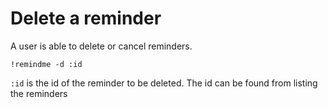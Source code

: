 # Delete a reminder

A user is able to delete or cancel reminders.

`!remindme -d :id`

`:id` is the id of the reminder to be deleted. The id can be found from listing the reminders
